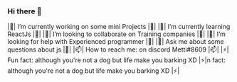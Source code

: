 ### Hi there 👋


 |🔭| I’m currently working on some mini Projects |🔭| 
 |🌱| I’m currently learning ReactJs |🌱| 
 |👯| I’m looking to collaborate on Training companies |👯| 
 |🤔| I’m looking for help with Experienced programmer |🤔| 
 |💬| Ask me about some questions about js |💬| 
 |📫| How to reach me: on discord Metti#8609 |📫| 
 |⚡| Fun fact: although you're not a dog but life make you barking XD |⚡|n fact: although you're not a dog but life make you barking XD |⚡|

<!--
**Mettiuy/Mettiuy** is a ✨ _special_ ✨ repository because its `README.md` (this file) appears on your GitHub profile.

Here are some ideas to get you started:

- 🔭 I’m currently working on some mini Projects XD
- 🌱 I’m currently learning ReactJs
- 👯 I’m looking to collaborate on Training companies
- 🤔 I’m looking for help with Experienced programmer
- 💬 Ask me about some questions about js 
- 📫 How to reach me: on discord Metti#8609 
- 😄 Pronouns: ...
- ⚡ Fun fact: although you're not a dog but life make you barking XD
-->
